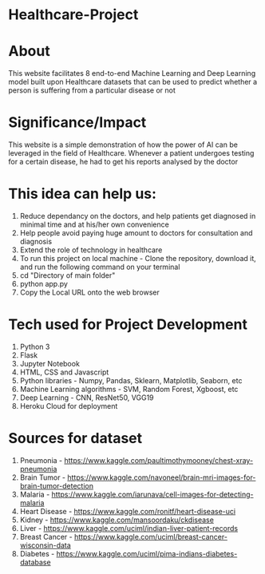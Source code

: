 # Healthcare-Project

# About
This website facilitates 8 end-to-end Machine Learning and Deep Learning model built upon Healthcare datasets that can be used to predict whether a person is suffering from a particular disease or not

# Significance/Impact
This website is a simple demonstration of how the power of AI can be leveraged in the field of Healthcare. Whenever a patient undergoes testing for a certain disease, he had to get his reports analysed by the doctor

# This idea can help us: 
1. Reduce dependancy on the doctors, and help patients get diagnosed in minimal time and at his/her own convenience
2. Help people avoid paying huge amount to doctors for consultation and diagnosis
3. Extend the role of technology in healthcare
4. To run this project on local machine - Clone the repository, download it, and run the following command on your terminal
5. cd "Directory of main folder"
6. python app.py
7. Copy the Local URL onto the web browser

# Tech used for Project Development

1. Python 3
2. Flask
3. Jupyter Notebook
4. HTML, CSS and Javascript
5. Python libraries - Numpy, Pandas, Sklearn, Matplotlib, Seaborn, etc
6. Machine Learning algorithms - SVM, Random Forest, Xgboost, etc
7. Deep Learning - CNN, ResNet50, VGG19
8. Heroku Cloud for deployment

# Sources for dataset

1. Pneumonia - https://www.kaggle.com/paultimothymooney/chest-xray-pneumonia
2. Brain Tumor - https://www.kaggle.com/navoneel/brain-mri-images-for-brain-tumor-detection
3. Malaria - https://www.kaggle.com/iarunava/cell-images-for-detecting-malaria
4. Heart Disease - https://www.kaggle.com/ronitf/heart-disease-uci
5. Kidney - https://www.kaggle.com/mansoordaku/ckdisease
6. Liver - https://www.kaggle.com/uciml/indian-liver-patient-records
7. Breast Cancer - https://www.kaggle.com/uciml/breast-cancer-wisconsin-data
8. Diabetes - https://www.kaggle.com/uciml/pima-indians-diabetes-database
